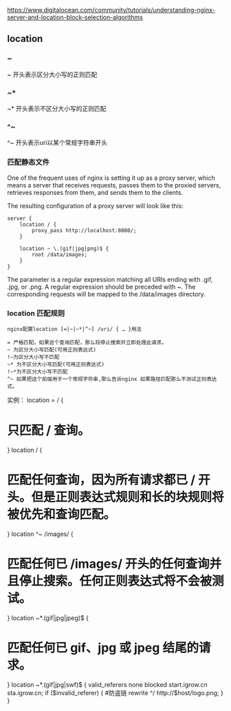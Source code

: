 https://www.digitalocean.com/community/tutorials/understanding-nginx-server-and-location-block-selection-algorithms

## location
### ~
~ 开头表示区分大小写的正则匹配

### ~*
~*  开头表示不区分大小写的正则匹配

### ^~
^~ 开头表示uri以某个常规字符串开头

### 匹配静态文件
One of the frequent uses of nginx is setting it up as a proxy server, which means a server that receives requests, passes them to the proxied servers, retrieves responses from them, and sends them to the clients.

The resulting configuration of a proxy server will look like this:
```
server {
    location / {
        proxy_pass http://localhost:8080/;
    }

    location ~ \.(gif|jpg|png)$ {
        root /data/images;
    }
}
```
The parameter is a regular expression matching all URIs ending with .gif, .jpg, or .png. A regular expression should be preceded with ~. The corresponding requests will be mapped to the /data/images directory.

### location 匹配规则
```
nginx配置location [=|~|~*|^~] /uri/ { … }用法

= 严格匹配。如果这个查询匹配，那么将停止搜索并立即处理此请求。
~ 为区分大小写匹配(可用正则表达式)
!~为区分大小写不匹配
~* 为不区分大小写匹配(可用正则表达式)
!~*为不区分大小写不匹配
^~ 如果把这个前缀用于一个常规字符串,那么告诉nginx 如果路径匹配那么不测试正则表达式。
```
实例：
location = / {
 # 只匹配 / 查询。
}
location / {
 # 匹配任何查询，因为所有请求都已 / 开头。但是正则表达式规则和长的块规则将被优先和查询匹配。
}
location ^~ /images/ {
 # 匹配任何已 /images/ 开头的任何查询并且停止搜索。任何正则表达式将不会被测试。
}
location ~*.(gif|jpg|jpeg)$ {
 # 匹配任何已 gif、jpg 或 jpeg 结尾的请求。
}
location ~*.(gif|jpg|swf)$ {
  valid_referers none blocked start.igrow.cn sta.igrow.cn;
  if ($invalid_referer) {
  #防盗链
  rewrite ^/ http://$host/logo.png;
  }
}